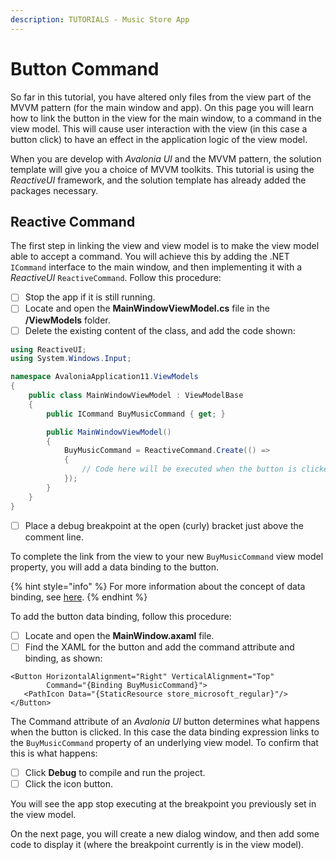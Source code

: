 ```yaml
---
description: TUTORIALS - Music Store App
---
```


# Button Command

So far in this tutorial, you have altered only files from the view part of the MVVM pattern (for the main window and app). On this page you will learn how to link the button in the view for the main window, to a command in the view model. This will cause user interaction with the view (in this case a button click) to have an effect in the application logic of the view model.

When you are develop with _Avalonia UI_ and the MVVM pattern, the solution template will give you a choice of MVVM toolkits. This tutorial is using the _ReactiveUI_ framework, and the solution template has already added the packages necessary.

## Reactive Command

The first step in linking the view and view model is to make the view model able to accept a command. You will achieve this by adding the .NET `ICommand` interface to the main window, and then implementing it with a _ReactiveUI_ `ReactiveCommand`. Follow this procedure:

* [ ] Stop the app if it is still running.
* [ ] Locate and open the **MainWindowViewModel.cs** file in the **/ViewModels** folder.
* [ ] Delete the existing content of the class, and add the code shown:

```csharp
using ReactiveUI;
using System.Windows.Input;

namespace AvaloniaApplication11.ViewModels
{
    public class MainWindowViewModel : ViewModelBase
    {
        public ICommand BuyMusicCommand { get; }

        public MainWindowViewModel()
        {
            BuyMusicCommand = ReactiveCommand.Create(() =>
            {
                // Code here will be executed when the button is clicked.
            });
        }
    }
}
```

* [ ] Place a debug breakpoint at the open (curly) bracket just above the comment line.&#x20;

To complete the link from the view to your new `BuyMusicCommand` view model property, you will add a data binding to the button.

{% hint style="info" %}
For more information about the concept of data binding, see [here](../../concepts/data-binding/).&#x20;
{% endhint %}

To add the button data binding, follow this procedure:

* [ ] Locate and open the **MainWindow.axaml** file.
* [ ] Find the XAML for the button and add the command attribute and binding, as shown:&#x20;

```
<Button HorizontalAlignment="Right" VerticalAlignment="Top"
        Command="{Binding BuyMusicCommand}">
   <PathIcon Data="{StaticResource store_microsoft_regular}"/>
</Button>
```

The Command attribute of an _Avalonia UI_ button determines what happens when the button is clicked. In this case the data binding expression links to the `BuyMusicCommand` property of an underlying view model. To confirm that this is what happens:

* [ ] Click **Debug** to compile and run the project.
* [ ] Click the icon button.

You will see the app stop executing at the breakpoint you previously set in the view model.

On the next page, you will create a new dialog window, and then add some code to display it (where the breakpoint currently is in the view model).
